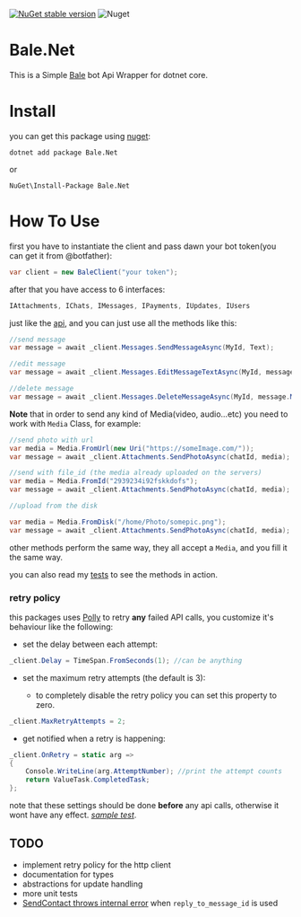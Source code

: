 [![NuGet stable version](https://badgen.net/nuget/v/Bale.Net)](https://www.nuget.org/packages/Bale.Net)
![Nuget](https://img.shields.io/nuget/dt/Bale.Net)

# Bale.Net

This is a Simple [Bale](https://bale.ai/) bot Api Wrapper for dotnet core.

# Install

you can get this package using [nuget](https://www.nuget.org/packages/Bale.Net/):

`dotnet add package Bale.Net`

or

`NuGet\Install-Package Bale.Net`

# How To Use

first you have to instantiate the client and pass dawn your bot token(you can get it from @botfather):

```csharp
var client = new BaleClient("your token");
```

after that you have access to 6 interfaces:

```csharp
IAttachments, IChats, IMessages, IPayments, IUpdates, IUsers
```

just like the [api](https://dev.bale.ai/api), and you can just use all the methods like this:

```csharp
//send message
var message = await _client.Messages.SendMessageAsync(MyId, Text);

//edit message
var message = await _client.Messages.EditMessageTextAsync(MyId, messageId, $"new txt");

//delete message
var message = await _client.Messages.DeleteMessageAsync(MyId, message.MessageId);
```

**Note** that in order to send any kind of Media(video, audio...etc) you need to work with `Media` Class, for example:

```csharp
//send photo with url
var media = Media.FromUrl(new Uri("https://someImage.com/"));
var message = await _client.Attachments.SendPhotoAsync(chatId, media);

//send with file_id (the media already uploaded on the servers)
var media = Media.FromId("2939234i92fskkdofs");
var message = await _client.Attachments.SendPhotoAsync(chatId, media);

//upload from the disk

var media = Media.FromDisk("/home/Photo/somepic.png");
var message = await _client.Attachments.SendPhotoAsync(chatId, media);
```

other methods perform the same way, they all accept a `Media`, and you fill it the same way.

you can also read my [tests](https://github.com/MrAliSalehi/Bale.Net/tree/master/Bale.Net.NUnit/InterfaceTests) to see
the methods in action.

### retry policy

this packages uses [Polly](https://github.com/App-vNext/Polly) to retry **any** failed API calls, you customize it's
behaviour like the following:

- set the delay between each attempt:

```csharp
_client.Delay = TimeSpan.FromSeconds(1); //can be anything
```

- set the maximum retry attempts (the default is 3):

  - to completely disable the retry policy you can set this property to zero. 
```csharp
_client.MaxRetryAttempts = 2;
```

- get notified when a retry is happening:
```csharp
_client.OnRetry = static arg =>
{
    Console.WriteLine(arg.AttemptNumber); //print the attempt counts
    return ValueTask.CompletedTask;
};
```
note that these settings should be done **before** any api calls, otherwise it wont have any effect.
[*sample test*](https://github.com/MrAliSalehi/Bale.Net/blob/6f6c5452bf76ddc00dfda1c36fb9ebf5168cc0d7/Bale.Net.NUnit/InterfaceTests/MessagesTest.cs#L119).

## TODO

- implement retry policy for the http client
- documentation for types
- abstractions for update handling
- more unit tests
- [SendContact throws internal error](https://github.com/MrAliSalehi/Bale.Net/blob/6f6c5452bf76ddc00dfda1c36fb9ebf5168cc0d7/Bale.Net.NUnit/InterfaceTests/AttachmentsTest.cs#L157) when `reply_to_message_id` is used